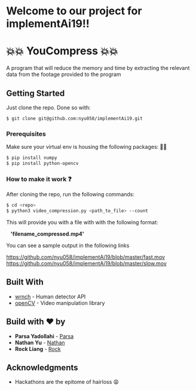 # Welcome to our project for implementAi19!!
# :collision::collision: YouCompress :collision::collision:

A program that will reduce the memory and time by extracting the relevant data from the footage provided to the program

## Getting Started

Just clone the repo. Done so with:
```bash
$ git clone git@github.com:nyu058/implementAi19.git
```

### Prerequisites

Make sure your virtual env is housing the following packages: :gift::gift:
```bash
$ pip install numpy
$ pip install python-opencv
```

### How to make it work :question:

After cloning the repo, run the following commands:

```bash
$ cd <repo>
$ python3 video_compression.py <path_to_file> --count
```
This will provide you with a file with with the following format:

&nbsp;&nbsp; **'filename_compressed.mp4'**

You can see a sample output in the following links

https://github.com/nyu058/implementAi19/blob/master/fast.mov
https://github.com/nyu058/implementAi19/blob/master/slow.mov

## Built With
* [wrnch](https://devportal.wrnch.ai/wrnchcloud/api_docs#introduction) - Human detector API
* [openCV](https://opencv.org/) - Video manipulation library

## Build with :heart: by

* **Parsa Yadollahi** - [Parsa](https://github.com/ParsaYadollahi)
* **Nathan Yu** - [Nathan](http://github.com/nyu058/)
* **Rock Liang** - [Rock](https://github.com/Riotpiaole)


## Acknowledgments

* Hackathons are the epitome of hairloss :weary:
